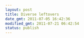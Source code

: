 ```yaml
---
layout: post
title: Diverse leftovers
date_gmt: 2011-07-05 16:42:36
modified_gmt: 2011-07-21 06:42:54
status: publish
---
```


